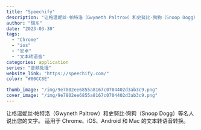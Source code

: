 ```yaml
---
title: "Speechify"
description: "让格温妮丝·帕特洛（Gwyneth Paltrow）和史努比·狗狗（Snoop Dogg）等名人说出您的文字。 适用于 "
author: "瑞东"
date: "2023-03-30"
tags:
  - "Chrome"
  - "ios"
  - "安卓"
  - "文本转语音"
categories: application
series: "音频处理"
website_link: "https://speechify.com/"
color: "#00CC8E"

thumb_image: "/img/9e7802ee6855a8167c0704402d3ab3c9.png"
cover_image: "/img/9e7802ee6855a8167c0704402d3ab3c9.png"
---
```


让格温妮丝·帕特洛（Gwyneth Paltrow）和史努比·狗狗（Snoop Dogg）等名人说出您的文字。 适用于 Chrome、iOS、Android 和 Mac 的文本转语音转换。